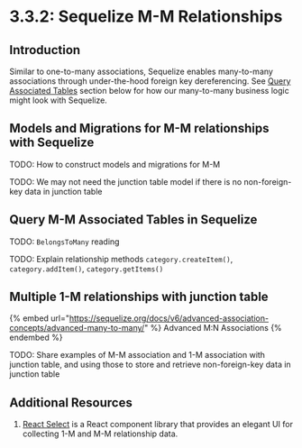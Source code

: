 # 3.3.2: Sequelize M-M Relationships

## Introduction

Similar to one-to-many associations, Sequelize enables many-to-many associations through under-the-hood foreign key dereferencing. See [Query Associated Tables](3.3.2-sequelize-m-m-relationships.md#query-associated-tables-in-sequelize) section below for how our many-to-many business logic might look with Sequelize.

## Models and Migrations for M-M relationships with Sequelize

TODO: How to construct models and migrations for M-M

TODO: We may not need the junction table model if there is no non-foreign-key data in junction table

## Query M-M Associated Tables in Sequelize

TODO: `BelongsToMany` reading

TODO: Explain relationship methods `category.createItem()`,  `category.addItem()`, `category.getItems()`

## Multiple 1-M relationships with junction table

{% embed url="https://sequelize.org/docs/v6/advanced-association-concepts/advanced-many-to-many/" %}
Advanced M:N Associations
{% endembed %}

TODO: Share examples of M-M association and 1-M association with junction table, and using those to store and retrieve non-foreign-key data in junction table

## Additional Resources

1. [React Select](https://react-select.com/home) is a React component library that provides an elegant UI for collecting 1-M and M-M relationship data.
